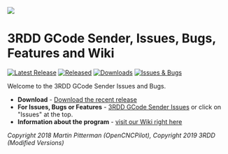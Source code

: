 ![](https://github.com/3RD-Dimension/3RDD-Gcode-Sender/blob/Development/img/Header_Logo.png)

# 3RDD GCode Sender, Issues, Bugs, Features and Wiki
[![Latest Release](https://img.shields.io/github/v/release/3RD-Dimension/3RDD-GCode-Sender)](https://github.com/3RD-Dimension/3RDD-GCode-Sender/releases/latest)
[![Released](https://img.shields.io/github/release-date/3RD-Dimension/3RDD-GCode-Sender)](https://github.com/3RD-Dimension/3RDD-GCode-Sender/releases/latest)
[![Downloads](https://img.shields.io/github/downloads/3RD-Dimension/3RDD-GCode-Sender/total)](https://github.com/3RD-Dimension/3RDD-GCode-Sender/releases/latest)
[![Issues & Bugs](https://img.shields.io/github/issues/3RD-Dimension/3RDD-GCode-Sender)](https://github.com/3RD-Dimension/3RDD-GCode-Sender/issues)

Welcome to the 3RDD GCode Sender Issues and Bugs.  

* **Download** - [Download the recent release](https://github.com/3RD-Dimension/3RDD-GCode-Sender/releases)
* **For Issues, Bugs or Features** - [3RDD GCode Sender Issues](https://github.com/3RD-Dimension/3RDD-GCode-Sender/issues) or click on "Issues" at the top.
* **Information about the program** - [visit our Wiki right here](https://3rd-dimension.github.io/)


_Copyright 2018 Martin Pitterman (OpenCNCPilot), Copyright 2019 3RDD (Modified Versions)_
